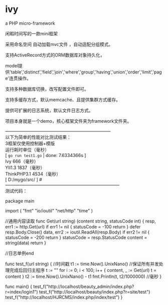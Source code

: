 ivy
===
a PHP micro-framework

闲暇时间写的一款mini框架

采用命名空间 自动加载mvc文件 ，自动适配分组模式。

支持ActiveRecord方式的ORM数据库对象持久化，

model提供'table','distinct','field','join','where','group','having','union','order','limit','page'连贯操作。

支持多种数据库切换，改写配置文件即可。

支持多缓存方式，默认memcache、且提供集群方式缓存。

提供可扩展的日志系统，默认文件日志方式。



项目本身就是一个demo，核心框架文件夹为framework文件夹。

————————————————————————<br>
以下为简单的性能对比测试结果：<br>
3框架仅使用控制器+模版<br>
运行耗时单位（毫秒）<br>
[ `go run test1.go` | done: 7.6334366s ]<br>
	Ivy 666（毫秒）<br>
	YII1.3 1837（毫秒）<br>
	ThinkPHP3.1 4534（毫秒）<br>
[ D:/mygo/src/ ] # <br>
——————————————————————————<br>
测试代码：

package main

import (
	"fmt"
	"io/ioutil"
	"net/http"
	"time"
)

//通用内容读取
func Get(url string) (content string, statusCode int) {
	resp, err1 := http.Get(url)
	if err1 != nil {
		statusCode = -100
		return
	}
	defer resp.Body.Close()
	data, err2 := ioutil.ReadAll(resp.Body)
	if err2 != nil {
		statusCode = -200
		return
	}
	statusCode = resp.StatusCode
	content = string(data)
	return
}

//日志单例end

func test_f(url string) {
	//时间戳
	t1 := time.Now().UnixNano()
	//保证所有并发处理完成后回归主程序
	t := ""
	for i := 0; i < 100; i++ {
		content, _ := Get(url)
		t = content
	}
	t2 := time.Now().UnixNano() - t1
	fmt.Println(t, t2/1000000) //毫秒
}

func main() {
	test_f("http://localhost/beauty_admin/index.php?r=index/login1")
	test_f("http://localhost/beauty/index.php?r=site/test")
	test_f("http://localhost/HJRCMS/index.php/index/test")
}

